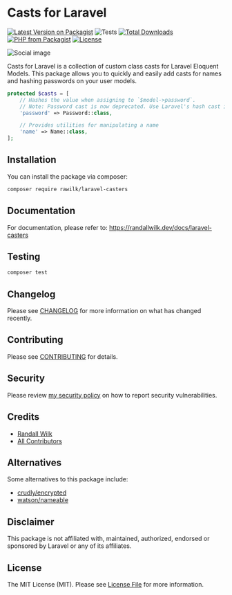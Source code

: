 # Casts for Laravel

[![Latest Version on Packagist](https://img.shields.io/packagist/v/rawilk/laravel-casters.svg?style=flat-square)](https://packagist.org/packages/rawilk/laravel-casters)
![Tests](https://github.com/rawilk/laravel-casters/workflows/Tests/badge.svg?style=flat-square)
[![Total Downloads](https://img.shields.io/packagist/dt/rawilk/laravel-casters.svg?style=flat-square)](https://packagist.org/packages/rawilk/laravel-casters)
[![PHP from Packagist](https://img.shields.io/packagist/php-v/rawilk/laravel-casters?style=flat-square)](https://packagist.org/packages/rawilk/laravel-casters)
[![License](https://img.shields.io/github/license/rawilk/laravel-casters?style=flat-square)](https://github.com/rawilk/laravel-casters/blob/main/LICENSE.md)

![Social image](https://banners.beyondco.de/Casts%20for%20Laravel.png?theme=light&packageManager=composer+require&packageName=rawilk%2Flaravel-casters&pattern=architect&style=style_1&description=A+collection+of+custom+casts+for+Laravel.&md=1&showWatermark=0&fontSize=100px&images=check)

Casts for Laravel is a collection of custom class casts for Laravel Eloquent Models. This package allows you to quickly
and easily add casts for names and hashing passwords on your user models.

```php
protected $casts = [
    // Hashes the value when assigning to `$model->password`.
    // Note: Password cast is now deprecated. Use Laravel's hash cast instead.
    'password' => Password::class,

    // Provides utilities for manipulating a name
    'name' => Name::class,
];
```

## Installation

You can install the package via composer:

```bash
composer require rawilk/laravel-casters
```

## Documentation

For documentation, please refer to: https://randallwilk.dev/docs/laravel-casters

## Testing

```bash
composer test
```

## Changelog

Please see [CHANGELOG](CHANGELOG.md) for more information on what has changed recently.

## Contributing

Please see [CONTRIBUTING](.github/CONTRIBUTING.md) for details.

## Security

Please review [my security policy](.github/SECURITY.md) on how to report security vulnerabilities.

## Credits

-   [Randall Wilk](https://github.com/rawilk)
-   [All Contributors](../../contributors)

## Alternatives

Some alternatives to this package include:

-   [crudly/encrypted](https://github.com/Crudly/Encrypted)
-   [watson/nameable](https://github.com/dwightwatson/nameable)

## Disclaimer

This package is not affiliated with, maintained, authorized, endorsed or sponsored by Laravel or any of its affiliates.

## License

The MIT License (MIT). Please see [License File](LICENSE.md) for more information.
